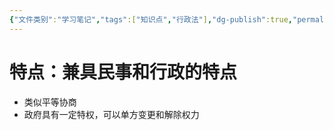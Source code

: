 ```yaml
---
{"文件类别":"学习笔记","tags":["知识点","行政法"],"dg-publish":true,"permalink":"/学习笔记studyup/行政法学/行政协议/","dgPassFrontmatter":true,"created":"2024-09-12T20:38:43.388+08:00","updated":"2024-12-05T14:19:14.367+08:00"}
---
```


# 特点：兼具民事和行政的特点
- 类似平等协商
- 政府具有一定特权，可以单方变更和解除权力